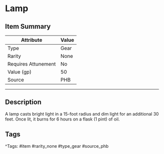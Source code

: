 # Lamp

## Item Summary

| Attribute            | Value                        |
|----------------------|------------------------------|
| Type                 | Gear |
| Rarity               | None             |
| Requires Attunement  | No                |
| Value (gp)           | 50    |
| Source               | PHB |

---

## Description

A lamp casts bright light in a 15-foot radius and dim light for an additional 30 feet. Once lit, it burns for 6 hours on a flask (1 pint) of oil.

## Tags

^Tags: #item #rarity_none #type_gear #source_phb
